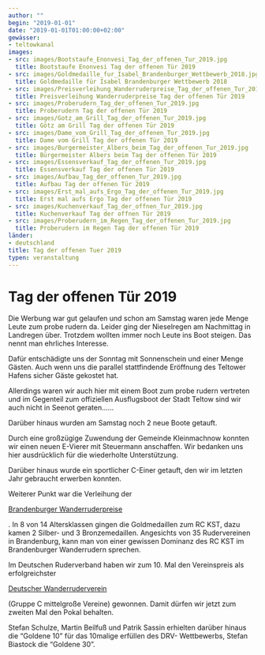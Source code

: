```yaml
---
author: ""
begin: "2019-01-01"
date: "2019-01-01T01:00:00+02:00"
gewässer: 
- teltowkanal
images:
- src: images/Bootstaufe_Enonvesi_Tag_der_offenen_Tur_2019.jpg
  title: Bootstaufe Enonvesi Tag der offenen Tür 2019
- src: images/Goldmedaille_fur_Isabel_Brandenburger_Wettbewerb_2018.jpg
  title: Goldmedaille für Isabel Brandenburger Wettbewerb 2018
- src: images/Preisverleihung_Wanderruderpreise_Tag_der_offenen_Tur_2019.jpg
  title: Preisverleihung Wanderruderpreise Tag der offenen Tür 2019
- src: images/Proberudern_Tag_der_offenen_Tur_2019.jpg
  title: Proberudern Tag der offenen Tür 2019
- src: images/Gotz_am_Grill_Tag_der_offenen_Tur_2019.jpg
  title: Götz am Grill Tag der offenen Tür 2019
- src: images/Dame_vom_Grill_Tag_der_offenen_Tur_2019.jpg
  title: Dame vom Grill Tag der offenen Tür 2019
- src: images/Burgermeister_Albers_beim_Tag_der_offenen_Tur_2019.jpg
  title: Bürgermeister Albers beim Tag der offenen Tür 2019
- src: images/Essensverkauf_Tag_der_offenen_Tur_2019.jpg
  title: Essensverkauf Tag der offenen Tür 2019
- src: images/Aufbau_Tag_der_offenen_Tur_2019.jpg
  title: Aufbau Tag der offenen Tür 2019
- src: images/Erst_mal_aufs_Ergo_Tag_der_offenen_Tur_2019.jpg
  title: Erst mal aufs Ergo Tag der offenen Tür 2019
- src: images/Kuchenverkauf_Tag_der_offnen_Tur_2019.jpg
  title: Kuchenverkauf Tag der offnen Tür 2019
- src: images/Proberudern_im_Regen_Tag_der_offenen_Tur_2019.jpg
  title: Proberudern im Regen Tag der offenen Tür 2019
länder:
- deutschland
title: Tag der offenen Tuer 2019
typen: veranstaltung
---
```



# Tag der offenen Tür 2019


Die Werbung war gut gelaufen und schon am Samstag waren jede Menge Leute zum probe rudern da. Leider ging der Nieselregen am Nachmittag in Landregen über. Trotzdem wollten immer noch Leute ins Boot steigen. Das nennt man ehrliches Interesse.

Dafür entschädigte uns der Sonntag mit Sonnenschein und einer Menge Gästen. Auch wenn uns die parallel stattfindende Eröffnung des Teltower Hafens sicher Gäste gekostet hat.

Allerdings waren wir auch hier mit einem Boot zum probe rudern vertreten und im Gegenteil zum offiziellen Ausflugsboot der Stadt Teltow sind wir auch nicht in Seenot geraten......

Darüber hinaus wurden am Samstag noch 2 neue Boote getauft.

Durch eine großzügige Zuwendung der Gemeinde Kleinmachnow konnten wir einen neuen E-Vierer mit Steuermann anschaffen. Wir bedanken uns hier ausdrücklich für die wiederholte Unterstützung.

Darüber hinaus wurde ein sportlicher C-Einer getauft, den wir im letzten Jahr gebraucht erwerben konnten.

Weiterer Punkt war die Verleihung der

[Brandenburger Wanderruderpreise](/berichte/2019/lrv2018)

. In 8 von 14 Altersklassen gingen die Goldmedaillen zum RC KST, dazu kamen 2 Silber- und 3 Bronzemedaillen. Angesichts von 35 Rudervereinen in Brandenburg, kann man von einer gewissen Dominanz des RC KST im Brandenburger Wanderrudern sprechen.

Im Deutschen Ruderverband haben wir zum 10. Mal den Vereinspreis als erfolgreichster

[Deutscher Wanderruderverein](/berichte/2019/drv2018)

(Gruppe C mittelgroße Vereine) gewonnen. Damit dürfen wir jetzt zum zweiten Mal den Pokal behalten.

Stefan Schulze, Martin Beilfuß und Patrik Sassin erhielten darüber hinaus die “Goldene 10” für das 10malige erfüllen des DRV- Wettbewerbs, Stefan Biastock die “Goldene 30”.
